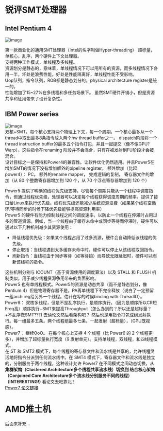 # 锐评SMT处理器
## Intel Pentium 4
![image](https://github.com/user-attachments/assets/f5f956e7-cfbc-4f02-bde5-f2326e0fc1fc)   

第一款商业化的通用SMT处理器（Intel的名字叫做Hyper-threading） 超标量，单核心，乱序，两个硬件上下文处理器。  
支持两种工作模式，单线程及多线程。   
资源划分是静态的，意味着，单线程情况下可以用所有的资源，而多线程情况下各用一半。坏处是浪费性能，好处是性能隔离好，单线程性能不受影响。    
Uop队列，指令队列，ROB都是静态划分的。physical architecture register是统一的。    
性能增加了15~27%在多线程和多任务场景下。 虽然SMT硬件开销小，但是资源共享和征用带来了设计复杂性。    

## IBM Power series
![image](https://github.com/user-attachments/assets/a1ecc8d4-1624-4730-8ef4-1b385cdd8f14)  
双核+SMT。每个核心支持两个物理上下文，每一个周期，一个核心最多从一个thread中取出最多8条指令放入两个hw thread buffer之一。 dispatch阶段将一个thread instruction buffer的最多五个指令打包，并且一起提交（像不像GPU?Warp）。这些指令在renaming 阶段并不会混合，只有在被发射到FU阶段才会被混合。   
设计目标之一是保持和Power4的兼容性。让软件优化仍然适用。并且Power5在增加SMT的情况下没有增加额外的pipeline register。
额外增加（比起power4）： PC， 额外的rename mapper， 完成逻辑的复制， 寄存器文件的增加（从 80 个整数寄存器增加到 120 个，从 70 个浮点寄存器增加到 120 个）  

Power5 提供了明确的线程优先级支持。尽管每个周期只能从一个线程中调度指令，但通过线程优先级，处理器可以决定每个线程获得调度周期的频率。提供了接口给Linux来执行优先级。线程优先级还能减少系统资源浪费（如果某个线程空循环/等待同步的时候下降优先级能够提高资源利用率）   
Power5 的硬件有能力控制线程之间的调度速率，以防止一个线程在停滞时占用过多的管道资源。例如，当一个线程由于缓存未命中或同步等待而停滞时，硬件可以通过以下几种机制减少其资源使用：     
- 降低线程优先级：如果某个线程占用了过多资源，硬件会自动降低该线程的优先级。    
- 停止取指：当线程遇到太多缓存未命中时，硬件可以停止从该线程取回指令。   
- 刷新指令：当线程由于同步等待（如等待锁）而导致无限延迟时，硬件可以刷新该线程的指令。

这些机制分别与 ICOUNT（基于资源使用的调度算法）以及 STALL 和 FLUSH 机制类似，用于减少线程资源争用带来的负面影响。    
Power5 也有单线程模式。Power5的资源是动态共享（而不是静态划分，像Pentium 4）但是物理寄存器不是。PA再单线程下不完全释放（说白了一定预留一组arch reg给另外一个线程。估计在写的时候binding with ThreadID）。   
Power6： 双核多线程，但是不是乱序执行，是顺序执行。（因为是顺序所以CR短Freq高）顺序执行+SMT来提高Throughput（怎么办到的？所以还是超标量？+不乱序做SMT???) 去读论文然后看架构吧？ 然后也是用指令打包成组发射执行。每一组最多五条。两个线程组最多七条，一起发射（超标量），（GPU既视感）。  
Power7： 继续OoO。 在每个核心上支持 4 个线程（比 Power6 的 2 个线程更多），并增加了超标量执行宽度（6 发射单元）。支持单线程，双线程，和四线程模式。   
在 ST 和 SMT2 模式下，每个线程的寄存器文件和流水线是共享的，允许线程灵活地将指令分派到任何流水线中。在 SMT4 模式下，寄存器文件和流水线是独立的，分别服务于两个线程。这种设计允许 Power7 在不同模式之间动态切换，从 **集群架构（Clustered Architecture多个线程共享流水线）切换到 结合核心架构（Conjoined Core Architecture多个流水线分别服务不同的线程）（INTERESTING!)** 看论文去吧靠北！  
[Power7 论文链接](https://www.researchgate.net/profile/Michael-Floyd-4/publication/220290623_Power7_IBM's_Next-Generation_Server_Processor/links/00463515dcf82abd08000000/Power7-IBMs-Next-Generation-Server-Processor.pdf)

# AMD推土机
后面来补充...
